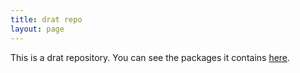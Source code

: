 ```yaml
---
title: drat repo
layout: page
---
```


This is a drat repository. You can see the packages it contains [here](https://github.com/jefferis/drattest/tree/gh-pages/src/contrib).

